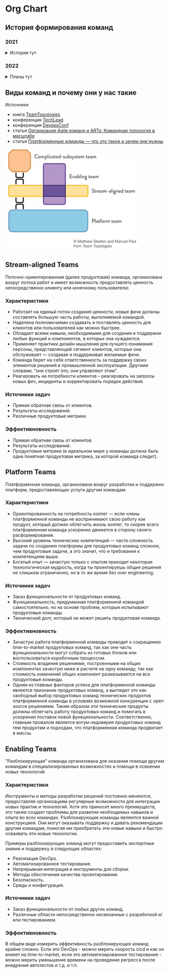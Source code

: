 
# Org Chart

## История формирования команд

### 2021

<details>
<summary>История тут</summary>

#### q1

```plantuml
@startuml

@startwbs
*[#lightskyblue] Online Department
** Retention Team
** MagnitPay Team
** DevOps Team
@endwbs
@enduml
```

#### q2

```plantuml
@startuml

@startwbs
*[#lightskyblue] Online Department
** Core&Retention Team
** MagnitPay Team
** DevOps Team
** Middleware Team
** MagnitMobile Team
@endwbs
@enduml
```

#### q3

```plantuml
@startuml

@startwbs
*[#lightskyblue] Online Department
** Core&Retention Team
** Activation&Acquisition Team
** MagnitPay Team
** DevOps Team
** Middleware Team
** MagnitMobile Team
@endwbs
@enduml
```

#### q4

```plantuml
@startuml

@startwbs
*[#lightskyblue] Online Department
** Core&Retention Team
** Activation&Acquisition Team
** MagnitPay Team
** MagnitMobile Team
** DevOps Team
** Middleware Team
** MagnitID Team
@endwbs
@enduml
```

</details>


### 2022

<details>
<summary>Планы тут</summary>

#### q1

```plantuml
@startuml

@startwbs

*[#lightskyblue] Online Department
** Retention Team
** Activation&Acquisition Team
** MagnitPay Team
** MagnitMobile Team
** DevOps Team
** Middleware Team
** MagnitID Team
** Platform Team
** ProductPromo Team

@endwbs
@enduml
```

#### q2

```plantuml
@startuml

@startwbs
*[#lightskyblue] Online Department

** DevOps Teams
*** [... 2 Teams ...]

** Ecom Teams
*** [... 12 Teams ...]

** Platform Teams
*** Middleware Team
*** MagnitID Team
*** Stocks&Prices Team

** Core Teams
*** Release Team
*** App Team
*** Web Team
*** CustomerNeeds Teams
**** VirtualCard Team
**** Activation&Acquisition Team
**** ProductPromo Team
**** UserReview Team

@endwbs
@enduml
```

</details>

## Виды команд и почему они у нас такие

Источники

* книга [TeamTopologies](https://teamtopologies.com/)
* конференция [TechLead](https://www.youtube.com/watch?v=dtSzAjt5YQc)
* конференция [DevopsConf](https://devopsconf.io/moscow/2021/abstracts/7531)
* статья [Организация Agile команд и ARTs: Командная топология в масштабе](https://agilelab.org/blog/organizing-agile-teams-and-arts-team-topologies-at-scale)
* статья [Платформенные команды — что это такое и зачем они нужны](https://apolomodov.medium.com/%D0%BF%D0%BB%D0%B0%D1%82%D1%84%D0%BE%D1%80%D0%BC%D0%B5%D0%BD%D0%BD%D1%8B%D0%B5-%D0%BA%D0%BE%D0%BC%D0%B0%D0%BD%D0%B4%D1%8B-%D1%87%D1%82%D0%BE-%D1%8D%D1%82%D0%BE-%D1%82%D0%B0%D0%BA%D0%BE%D0%B5-%D0%B8-%D0%B7%D0%B0%D1%87%D0%B5%D0%BC-%D0%BE%D0%BD%D0%B8-%D0%BD%D1%83%D0%B6%D0%BD%D1%8B-d4c978115152)

![топология команд](imgs/team_topologies.png)


## Stream-aligned Teams

Поточно-ориентированная (далее продуктовая) команда, организована вокруг потока работ и имеет возможность предоставлять ценность непосредственно клиенту или конечному пользователю.

### Характеристики

* Работает на единый поток создания ценности, новые фичи должны составлять большую часть работы, выполняемой командой.
* Наделена полномочиями создавать и поставлять ценность для клиентов или пользователей как можно быстрее.
* Обладает всеми навыки, необходимыми для создания и поддержки любых функций и компонентов, в которых она нуждаются.
* Применяет практики дизайн мышления для лучшего понимания персоны, представляющей сегмент клиентов, которых она обслуживает — создавая и поддерживая желаемые фичи.
* Команда берет на себя ответственность за поддержку своих элементов решений в промышленной эксплуатации. Другими словами, “они строят это; они управляют этим".
* Реагировать на потребности клиентов – реагировать на запросы новых фич, инциденты и корректировать порядок действий.

### Источники задач

* Прямая обратная связь от клиентов.
* Результаты исследований.
* Различные продуктовые метрики.

### Эффективновность

* Прямая обратная связь от клиентов.
* Результаты исследований.
* Продуктовые метрики (в идеальном мире у команды должна быть одна понятная продуктовая метрика, за которой команда следит).

## Platform Teams

Платформенная команда, организована вокруг разработки и поддержки платформ, предоставляющих услуги другим командам.

### Характеристики

* Ориентированность на потребность коллег — если члены платформенной команды не воспринимают свою работу как продукт, который должен облегчить жизнь коллег, то скорее всего платформенная команда ускоренно движется в сторону своего расформирования.
* Высокий уровень технических компетенций — часто сложность задачи по созданию платформы для продуктовых команд сложнее, чем продуктовые задачи, а это значит, что и требования к компетенциям выше.
* Богатый опыт — зачастую только с опытом приходит некоторая технологическая мудрость, когда ты проектируешь общие решения не слишком ограниченно, но в то же время без over engineering;

### Источники задач

* Заказ функциональности от продуктовых команд.
* Функциональность, придуманная платформенной командой самостоятельно, но на основе проблем, которые испытывают продуктовые команды.
* Технический долг, который не может решить продуктовая команда.

### Эффективновность

* Зачастую работа платформенной команды приводит к сокращению time-to-market продуктовых команд, так как они часть функциональности могут собрать из готовых блоков или воспользоваться коробочным процессом.
* Стоимость владения решениями, построенными на общих компонентах зачастую ниже в расчете на одну команду, так как стоимость изменений общих компонент размазывается на все продуктовые команды.
* Одним из главных факторов успеха для платформенной команды является признание продуктовых команд, а выглядит это как свободный выбор продуктовых команд технических продуктов платформенной команды в условиях возможной конкуренции с open source решениями. Таким образом эти технические продукты должны облегчать работу продуктовых команд и помогать в ускорении поставок новой функциональности. Соответственно, главным провалом является вотум недоверия продуктовых команд тем продуктам и подходам, что платформенная команда продвигает в массы.

## Enabling Teams
"Разблокирующая" команда организована для оказания помощи другим командам в специализированных возможностях и помощи в освоении новых технологий.

### Характеристики

Инструменты и методы разработки решений постоянно меняются, предоставляя организациям регулярные возможности для интеграции новых практик и технологий. Хотя это приносит много преимуществ, это также создает проблемы для развития необходимых навыков и опыта во всех командах. Разблокирующие команды являются важной конструкцией. Они могут оказывать поддержку и давать рекомендации другим командам, помогая им приобретать эти новые навыки и быстро осваивать эти новые технологии.

Примеры разблокирующих команд могут предоставить экспертные знания и поддержку в следующих областях:

* Реализация DevOps.
* Автоматизированное тестирование.
* Непрерывная интеграция и инструменты для сборки.
* Методы обеспечения качества проектирования.
* Безопасность.
* Среды и конфигурация.


### Источники задач

* Заказ функциональности от любых других команд.
* Различные области непосредственно несвязанные с разработкой и/или тестированием.

### Эффективновность

В общем виде измерить эффективность разблокирующих команд крайне сложно. Если это DevOps - можно мерить скорость cicd и как он влияет на time-to-market, если это автоматизированное тестирование - можно мерить уменьшение времени на проведение регресса после внедрения автотестов и т.д. и т.п.
